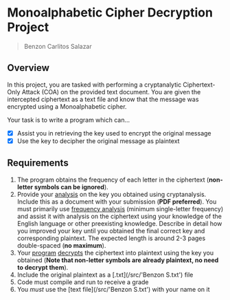 # Monoalphabetic Cipher Decryption Project
> Benzon Carlitos Salazar

## Overview
In this project, you are tasked with performing a cryptanalytic Ciphertext-Only Attack (COA) on the provided text document.  You are given the intercepted ciphertext as a text file and know that the message was encrypted using a Monoalphabetic cipher.

Your task is to write a program which can...

- [x] Assist you in retrieving the key used to encrypt the original message
- [x] Use the key to decipher the original message as plaintext

## Requirements
1. The program obtains the frequency of each letter in the ciphertext (**non-letter symbols can be ignored**).
2. Provide your [analysis](/src/analysis/Analysis.txt) on the key you obtained using cryptanalysis.  Include this as a document with your submission (**PDF preferred**).  You must primarily use [frequency analysis](/src/out/LetterFrequency.csv) (minimum single-letter frequency) and assist it with analysis on the ciphertext using your knowledge of the English language or other preexisting knowledge.  Describe in detail how you improved your key until you obtained the final correct key and corresponding plaintext.  The expected length is around 2-3 pages double-spaced (**no maximum**).
3. Your [program](/src/Monoalphabetic.java) [decrypts](/src/out/plainText.txt) the ciphertext into plaintext using the key you obtained (**Note that non-letter symbols are already plaintext, no need to decrypt them**).
4. Include the original plaintext as a [.txt](/src/'Benzon S.txt') file
5. Code must compile and run to receive a grade
6. You *must* use the [text file](/src/'Benzon S.txt') with your name on it
